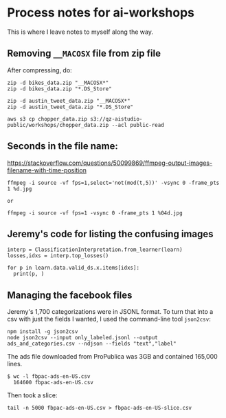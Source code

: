 # Process notes for ai-workshops

This is where I leave notes to myself along the way. 

## Removing `__MACOSX` file from zip file

After compressing, do:

```
zip -d bikes_data.zip "__MACOSX*"
zip -d bikes_data.zip "*.DS_Store"

zip -d austin_tweet_data.zip "__MACOSX*"
zip -d austin_tweet_data.zip "*.DS_Store"

aws s3 cp chopper_data.zip s3://qz-aistudio-public/workshops/chopper_data.zip --acl public-read

```

## Seconds in the file name:

https://stackoverflow.com/questions/50099869/ffmpeg-output-images-filename-with-time-position

```
ffmpeg -i source -vf fps=1,select='not(mod(t,5))' -vsync 0 -frame_pts 1 %d.jpg

or

ffmpeg -i source -vf fps=1 -vsync 0 -frame_pts 1 %04d.jpg
```

## Jeremy's code for listing the confusing images

```
interp = ClassificationInterpretation.from_learner(learn)
losses,idxs = interp.top_losses()

for p in learn.data.valid_ds.x.items[idxs]:
  print(p, )
```

## Managing the facebook files

Jeremy's 1,700 categorizations were in JSONL format. To turn that into a csv with just the fields I wanted,
I used the command-line tool `json2csv`:

```
npm install -g json2csv
node json2csv --input only_labeled.jsonl --output ads_and_categories.csv --ndjson --fields "text","label"
```

The ads file downloaded from ProPublica was 3GB and contained 165,000 lines.

```
$ wc -l fbpac-ads-en-US.csv 
  164600 fbpac-ads-en-US.csv
```

Then took a slice:

```
tail -n 5000 fbpac-ads-en-US.csv > fbpac-ads-en-US-slice.csv
```

